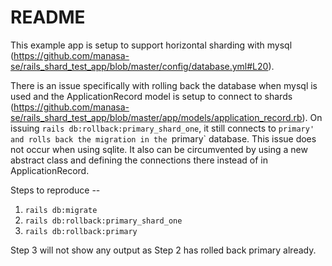 # README

This example app is setup to support horizontal sharding with mysql (https://github.com/manasa-se/rails_shard_test_app/blob/master/config/database.yml#L20). 

There is an issue specifically with rolling back the database when mysql is used and the ApplicationRecord model is setup to connect to shards (https://github.com/manasa-se/rails_shard_test_app/blob/master/app/models/application_record.rb).
On issuing `rails db:rollback:primary_shard_one`, it still connects to `primary' and rolls back the migration in the `primary` database. This issue does not occur when using sqlite. It also can be circumvented by using a new abstract class and defining the connections there instead of in ApplicationRecord. 

Steps to reproduce -- 

1) `rails db:migrate`
2) `rails db:rollback:primary_shard_one`
3) `rails db:rollback:primary`

Step 3 will not show any output as Step 2 has rolled back primary already.
